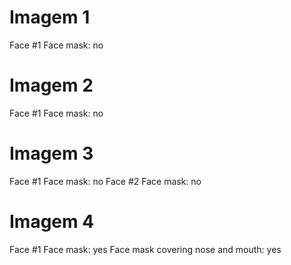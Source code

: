 # Imagem 1
Face #1
Face mask: no

# Imagem 2
Face #1
Face mask: no

# Imagem 3
Face #1
Face mask: no
Face #2
Face mask: no

# Imagem 4
Face #1
Face mask: yes
Face mask covering nose and mouth: yes